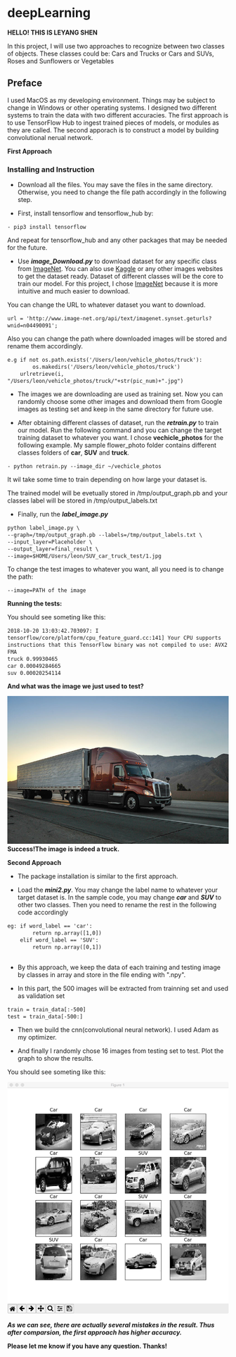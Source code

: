 # deepLearning
**HELLO! THIS IS LEYANG SHEN**

In this project, I will use two approaches to recognize between two classes of objects. These classes could be: Cars and Trucks or Cars and SUVs, Roses and Sunflowers or Vegetables

## Preface

I used MacOS as my developing environment. Things may be subject to change in Windows or other operating systems. I designed two different systems to train the data with two different accuracies. The first approach is to use TensorFlow Hub to ingest trained pieces of models, or modules as they are called. The second apporach is to construct a model by building convolutional nerual network. 

**First Approach**

### Installing and Instruction

- Download all the files. You may save the files in the same directory. Otherwise, you need to change the file path accordingly in the following step.

- First, install tensorflow and tensorflow_hub by:

```
- pip3 install tensorflow
```

And repeat for tensorflow_hub and any other packages that may be needed for the future. 

- Use **_image_Download.py_** to download dataset for any specific class from [ImageNet](http://www.image-net.org/). You can also use [Kaggle](https://www.kaggle.com/) or any other images websites to get the dataset ready. Dataset of different classes will be the core to train our model. For this project, I chose [ImageNet](http://www.image-net.org/) because it is more intuitive and much easier to download.  

You can change the URL to whatever dataset you want to download. 
```
url = 'http://www.image-net.org/api/text/imagenet.synset.geturls?wnid=n04490091';
```
Also you can change the path where downloaded images will be stored and rename them accordingly.
```
e.g if not os.path.exists('/Users/leon/vehicle_photos/truck'):
        os.makedirs('/Users/leon/vehicle_photos/truck')
    urlretrieve(i, "/Users/leon/vehicle_photos/truck/"+str(pic_num)+".jpg")
```

* The images we are downloading are used as training set. Now you can randomly choose some other images and download them from Google images as testing set and keep in the same directory for future use.

- After obtaining different classes of dataset, run the **_retrain.py_** to train our model. Run the following command and you can change the target training dataset to whatever you want. I chose **vechicle_photos** for the following example. My sample flower_photo folder contains different classes folders of **car**, **SUV** and **truck**.
```
- python retrain.py --image_dir ~/vechicle_photos
```

It wil take some time to train depending on how large your dataset is. 

The trained model will be evetually stored in /tmp/output_graph.pb and your classes label will be stored in /tmp/output_labels.txt

- Finally, run the **_label_image.py_** 
```
python label_image.py \
--graph=/tmp/output_graph.pb --labels=/tmp/output_labels.txt \
--input_layer=Placeholder \
--output_layer=final_result \
--image=$HOME/Users/leon/SUV_car_truck_test/1.jpg
```
To change the test images to whatever you want, all you need is to change the path:
```
--image=PATH of the image
```
**Running the tests:** 

You should see someting like this:
```
2018-10-20 13:03:42.703097: I tensorflow/core/platform/cpu_feature_guard.cc:141] Your CPU supports instructions that this TensorFlow binary was not compiled to use: AVX2 FMA
truck 0.99930465
car 0.00049284665
suv 0.00020254114
```

**And what was the image we just used to test?**

![Alt text](https://github.com/leonshen95/deepLearning/blob/master/1.jpg?raw=true)
**Success!The image is indeed a truck.**



**Second Approach** 

- The package installation is similar to the first approach.

- Load the **_mini2.py_**. You may change the label name to whatever your target dataset is. In the sample code, you may change **_car_** and **_SUV_** to other two classes. Then you need to rename the rest in the following code accordingly
```
eg: if word_label == 'car':
        return np.array([1,0])
    elif word_label == 'SUV':
        return np.array([0,1])
  
```
- By this approach, we keep the data of each training and testing image by classes in array and store in the file ending with ".npy". 

- In this part, the 500 images will be extracted from trainning set and used as validation set
```
train = train_data[:-500]
test = train_data[-500:]
```

- Then we build the cnn(convolutional neural network). I used Adam as my optimizer.


- And finally I randomly chose 16 images from testing set to test. Plot the graph to show the results.

You should see someting like this:

![Alt text](https://github.com/leonshen95/deepLearning/blob/master/test.jpeg?raw=true)


**_As we can see, there are actually several mistakes in the result. Thus after comparsion, the first approach has higher accuracy._**

**Please let me know if you have any question. Thanks!**

